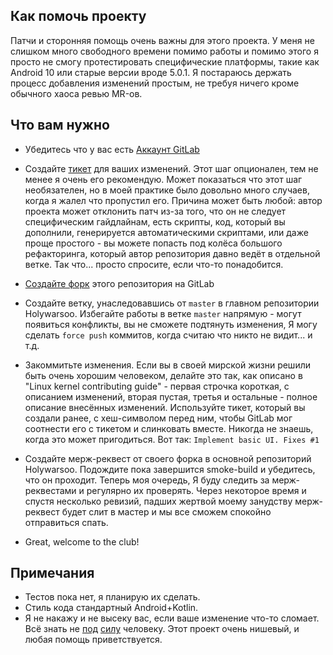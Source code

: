 Как помочь проекту
------------------

Патчи и сторонняя помощь очень важны для этого проекта. У меня не слишком много свободного времени помимо работы
и помимо этого я просто не смогу протестировать специфические платформы, такие как Android 10 или старые версии вроде
5.0.1. Я постараюсь держать процесс добавления изменений простым, не требуя ничего кроме обычного хаоса ревью MR-ов.

Что вам нужно
-------------

* Убедитесь что у вас есть [Аккаунт GitLab](https://gitlab.com/users/sign_in#register-pane)

* Создайте [тикет](https://gitlab.com/Kanedias/holywarsoo-android/issues/new?issue) для ваших изменений.
  Этот шаг опционален, тем не менее я очень его рекомендую.
  Может показаться что этот шаг необязателен, но в моей практике было довольно много случаев, когда я жалел
  что пропустил его. Причина может быть любой: автор проекта может отклонить патч из-за того, что он не следует
  специфическим гайдлайнам, есть скрипты, код, который вы дополнили, генерируется автоматическими скриптами,
  или даже проще простого - вы можете попасть под колёса большого рефакторинга, который автор репозитория 
  давно ведёт в отдельной ветке. Так что... просто спросите, если что-то понадобится.

* [Создайте форк](https://gitlab.com/Kanedias/holywarsoo-android/forks/new) этого репозитория на GitLab

* Создайте ветку, унаследовавшись от `master` в главном репозитории Holywarsoo. Избегайте работы в ветке
  `master` напрямую - могут появиться конфликты, вы не сможете подтянуть изменения,
  Я могу сделать `force push` коммитов, когда считаю что никто не видит... и т.д.

* Закоммитьте изменения. Если вы в своей мирской жизни решили быть очень хорошим человеком,
  делайте это так, как описано в "Linux kernel contributing guide" - первая строчка короткая, 
  с описанием изменений, вторая пустая, третья и остальные - полное описание внесённых изменений.
  Используйте тикет, который вы создали ранее, с хеш-символом перед ним, чтобы GitLab мог соотнести
  его с тикетом и слинковать вместе. Никогда не знаешь, когда это может пригодиться.
  Вот так: `Implement basic UI. Fixes #1`

* Создайте мерж-реквест от своего форка в основной репозиторий Holywarsoo. Подождите пока завершится
  smoke-build и убедитесь, что он проходит. Теперь моя очередь, Я буду следить за мерж-реквестами
  и регулярно их проверять. Через некоторое время и спустя несколько ревизий, падших жертвой моему
  занудству мерж-реквест будет слит в мастер и мы все сможем спокойно отправиться спать.

* Great, welcome to the club!

Примечания
----------

* Тестов пока нет, я планирую их сделать.
* Стиль кода стандартный Android+Kotlin.
* Я не накажу и не высеку вас, если ваше изменение что-то сломает. Всё знать не
  [под](https://lkml.org/lkml/2004/12/20/255) 
  [силу](http://catb.org/esr/writings/unix-koans/zealot.html) человеку.
  Этот проект очень нишевый, и любая помощь приветствуется.
